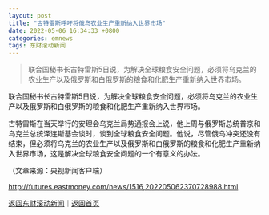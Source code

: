 ```yaml
---
layout: post
title: "古特雷斯呼吁将俄乌农业生产重新纳入世界市场"
date: 2022-05-06 16:34:33 +0800
categories: emnews
tags: 东财滚动新闻
---
```

> 联合国秘书长古特雷斯5日说，为解决全球粮食安全问题，必须将乌克兰的农业生产以及俄罗斯和白俄罗斯的粮食和化肥生产重新纳入世界市场。

<p>联合国秘书长古特雷斯5日说，为解决全球粮食安全问题，必须将乌克兰的农业生产以及俄罗斯和白俄罗斯的粮食和化肥生产重新纳入世界市场。</p><p>古特雷斯在当天举行的安理会乌克兰局势通报会上说，他上周与俄罗斯总统普京和乌克兰总统泽连斯基会谈时，谈到全球粮食安全问题。他说，尽管俄乌冲突还没有结束，但必须将乌克兰的农业生产以及俄罗斯和白俄罗斯的粮食和化肥生产重新纳入世界市场，这是解决全球粮食安全问题的一个有意义的办法。</p><p></p><p class="em_media">（文章来源：央视新闻客户端）</p>

<http://futures.eastmoney.com/news/1516,202205062370728988.html>

[返回东财滚动新闻](//finews.withounder.com/emnews/)｜[返回首页](//finews.withounder.com/)